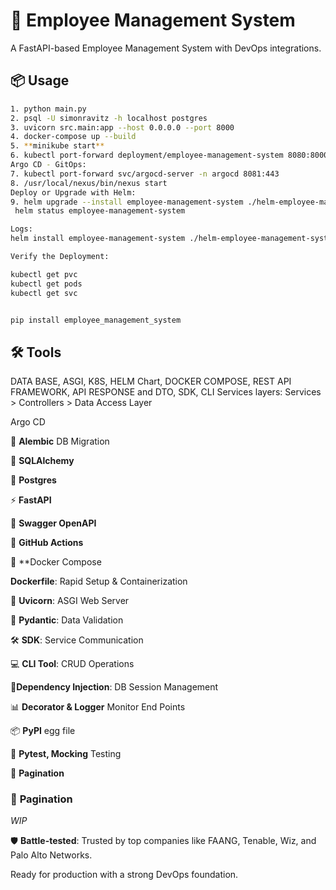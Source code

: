 # 🚀 Employee Management System

A FastAPI-based Employee Management System with DevOps integrations.

## 📦 Usage

```bash
1. python main.py
2. psql -U simonravitz -h localhost postgres
3. uvicorn src.main:app --host 0.0.0.0 --port 8000
4. docker-compose up --build
5. **minikube start**
6. kubectl port-forward deployment/employee-management-system 8080:8000
Argo CD - GitOps:
7. kubectl port-forward svc/argocd-server -n argocd 8081:443
8. /usr/local/nexus/bin/nexus start
Deploy or Upgrade with Helm:
9. helm upgrade --install employee-management-system ./helm-employee-management-system
 helm status employee-management-system

Logs: 
helm install employee-management-system ./helm-employee-management-system --debug --dry-run

Verify the Deployment:

kubectl get pvc
kubectl get pods
kubectl get svc



```

```bash
pip install employee_management_system
```

## 🛠️ Tools
DATA BASE, ASGI, K8S, HELM Chart, DOCKER COMPOSE, REST API FRAMEWORK, API RESPONSE and DTO, SDK, CLI 
Services layers: Services > Controllers > Data Access Layer  

Argo CD

🔄 **Alembic** DB Migration 

🔗 **SQLAlchemy**

🐘 **Postgres**

⚡  **FastAPI** 

📄 **Swagger OpenAPI** 

🔧 **GitHub Actions** 

🐳 **Docker Compose

**Dockerfile**: Rapid Setup & Containerization 

🚀 **Uvicorn**: ASGI Web Server

🔐 **Pydantic**: Data Validation 

🛠️ **SDK**: Service Communication 

💻 **CLI Tool**: CRUD Operations 

🧩**Dependency Injection**: DB Session Management 

📊 **Decorator & Logger** Monitor End Points

📦 **PyPI** egg file 

🧪 **Pytest, Mocking** Testing

🔐 **Pagination**

### 📑 **Pagination**
*WIP*



🛡️ **Battle-tested**: Trusted by top companies like FAANG, Tenable, Wiz, and Palo Alto Networks.

Ready for production with a strong DevOps foundation.